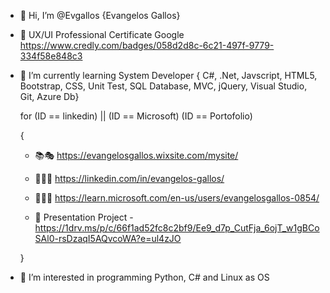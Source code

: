 - 👋 Hi, I’m @Evgallos {Evangelos Gallos}
  
- 🎨 UX/UI Professional Certificate Google
  https://www.credly.com/badges/058d2d8c-6c21-497f-9779-334f58e848c3
  
- 🌱 I’m currently learning System Developer { C#, .Net, Javscript, HTML5, Bootstrap, CSS, Unit Test, SQL Database, MVC, jQuery, Visual Studio, Git, Azure Db}

  for (ID == linkedin) || (ID == Microsoft) (ID == Portofolio)

  {
     - 📚🎭 https://evangelosgallos.wixsite.com/mysite/
       
     - 🧑🏽‍💻 https://linkedin.com/in/evangelos-gallos/

     - 🧑🏽‍💻 https://learn.microsoft.com/en-us/users/evangelosgallos-0854/
 
     - 🚀 Presentation Project - https://1drv.ms/p/c/66f1ad52fc8c2bf9/Ee9_d7p_CutFja_6ojT_w1gBCoSAl0-rsDzaqI5AQvcoWA?e=ul4zJO
  
  }
- 👀 I’m interested in programming Python, C# and Linux as OS

<!---
Evgallos/Evgallos is a ✨ special ✨ repository because its `README.md` (this file) appears on your GitHub profile.
You can click the Preview link to take a look at your changes.
--->

